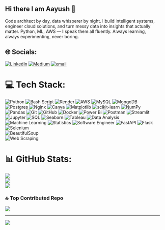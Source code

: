 ## Hi there I am Aayush  👋
Code architect by day, data whisperer by night. I build intelligent systems, engineer cloud solutions, and turn messy data into insights that actually matter. Python, ML, AWS — I speak them all fluently. Always learning, always experimenting, never boring.


## 🌐 Socials:
[![LinkedIn](https://img.shields.io/badge/LinkedIn-%230077B5.svg?logo=linkedin&logoColor=white)](https://linkedin.com/in/aayushpandey7) [![Medium](https://img.shields.io/badge/Medium-12100E?logo=medium&logoColor=white)](https://medium.com/@aayushpandey7310) [![email](https://img.shields.io/badge/Email-D14836?logo=gmail&logoColor=white)](mailto:aayushpandey7310@gmail.com) 

# 💻 Tech Stack:
![Python](https://img.shields.io/badge/python-3670A0?style=flat&logo=python&logoColor=ffdd54) ![Bash Script](https://img.shields.io/badge/bash_script-%23121011.svg?style=flat&logo=gnu-bash&logoColor=white) ![Render](https://img.shields.io/badge/Render-%46E3B7.svg?style=flat&logo=render&logoColor=white) ![AWS](https://img.shields.io/badge/AWS-%23FF9900.svg?style=flat&logo=amazon-aws&logoColor=white) ![MySQL](https://img.shields.io/badge/mysql-4479A1.svg?style=flat&logo=mysql&logoColor=white) ![MongoDB](https://img.shields.io/badge/MongoDB-%234ea94b.svg?style=flat&logo=mongodb&logoColor=white) ![Postgres](https://img.shields.io/badge/postgres-%23316192.svg?style=flat&logo=postgresql&logoColor=white) ![Nginx](https://img.shields.io/badge/nginx-%23009639.svg?style=flat&logo=nginx&logoColor=white) ![Canva](https://img.shields.io/badge/Canva-%2300C4CC.svg?style=flat&logo=Canva&logoColor=white) ![Matplotlib](https://img.shields.io/badge/Matplotlib-%23ffffff.svg?style=flat&logo=Matplotlib&logoColor=black) ![scikit-learn](https://img.shields.io/badge/scikit--learn-%23F7931E.svg?style=flat&logo=scikit-learn&logoColor=white) ![NumPy](https://img.shields.io/badge/numpy-%23013243.svg?style=flat&logo=numpy&logoColor=white) ![Pandas](https://img.shields.io/badge/pandas-%23150458.svg?style=flat&logo=pandas&logoColor=white) ![Git](https://img.shields.io/badge/git-%23F05033.svg?style=flat&logo=git&logoColor=white) ![GitHub](https://img.shields.io/badge/github-%23121011.svg?style=flat&logo=github&logoColor=white) ![Docker](https://img.shields.io/badge/docker-%230db7ed.svg?style=flat&logo=docker&logoColor=white) ![Power Bi](https://img.shields.io/badge/power_bi-F2C811?style=flat&logo=powerbi&logoColor=black) ![Postman](https://img.shields.io/badge/Postman-FF6C37?style=flat&logo=postman&logoColor=white)
![Streamlit](https://img.shields.io/badge/Streamlit-FF4B4B?style=flat&logo=streamlit&logoColor=white)
![Jupyter](https://img.shields.io/badge/Jupyter-F37626?style=flat&logo=jupyter&logoColor=white)
![SQL](https://img.shields.io/badge/SQL-336791?style=flat&logo=postgresql&logoColor=white)
![Seaborn](https://img.shields.io/badge/Seaborn-009688?style=flat&logo=python&logoColor=white)
![Tableau](https://img.shields.io/badge/Tableau-E97627?style=flat&logo=tableau&logoColor=white)
![Data Analysis](https://img.shields.io/badge/Data%20Analysis-4CAF50?style=flat&logo=databricks&logoColor=white)
![Machine Learning](https://img.shields.io/badge/Machine%20Learning-FF6F00?style=flat&logo=tensorflow&logoColor=white)
![Statistics](https://img.shields.io/badge/Statistics-2E86C1?tyle=flat&logo=R&logoColor=white)
![Software Engineer](https://img.shields.io/badge/Software%20Engineer-4285F4?style=for-the-badge&logo=google-chrome&logoColor=white&labelColor=101010&color=4285F4&logoWidth=15&borderRadius=12)
![FastAPI](https://img.shields.io/badge/FastAPI-009688?style=for-the-badge&logo=fastapi&logoColor=white&labelColor=101010&color=009688&logoWidth=15&borderRadius=12)
![Flask](https://img.shields.io/badge/Flask-000000?style=for-the-badge&logo=flask&logoColor=white&labelColor=101010&color=000000&logoWidth=15&borderRadius=12)
![Selenium](https://img.shields.io/badge/Selenium-%2344BFC3.svg?style=for-the-badge&logo=selenium&logoColor=white&logoSize=auto&labelColor=black&color=0A66C2&label=&borderRadius=20)  
![BeautifulSoup](https://img.shields.io/badge/BeautifulSoup-%2344BFC3.svg?style=for-the-badge&logo=python&logoColor=white&logoSize=auto&labelColor=black&color=FF8C00&label=&borderRadius=20)  
![Web Scraping](https://img.shields.io/badge/WebScraping-%2344BFC3.svg?style=for-the-badge&logo=codeforces&logoColor=white&logoSize=auto&labelColor=black&color=228B22&label=&borderRadius=20)



# 📊 GitHub Stats:
![](https://github-readme-stats.vercel.app/api?username=aaysush&theme=dark&hide_border=false&include_all_commits=false&count_private=false)<br/>
![](https://nirzak-streak-stats.vercel.app/?user=aaysush&theme=dark&hide_border=false)<br/>
![](https://github-readme-stats.vercel.app/api/top-langs/?username=aaysush&theme=dark&hide_border=false&include_all_commits=false&count_private=false&layout=compact)

### 🔝 Top Contributed Repo
![](https://github-contributor-stats.vercel.app/api?username=aaysush&limit=5&theme=dark&combine_all_yearly_contributions=true)

---
[![](https://visitcount.itsvg.in/api?id=aaysush&icon=0&color=1)](https://visitcount.itsvg.in)

<!-- Proudly created with GPRM ( https://gprm.itsvg.in ) -->
